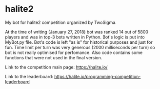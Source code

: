 # halite2
My bot for halite2 competition organized by TwoSigma.

At the time of writing (January 27, 2018) bot was ranked 14 out of 5800 players and was in top-3 bots written in Python.
Bot's logic is put into MyBot.py file. Bot's code is left "as is" for historical purposes and just for fun. Time limit per turn was very generous (2000 milliseconds per turn) so bot is not really optimised for perfomance. Also code contains some functions that were not used in the final version.

Link to the competition main page: https://halite.io/

Link to the leaderboard: https://halite.io/programming-competition-leaderboard
